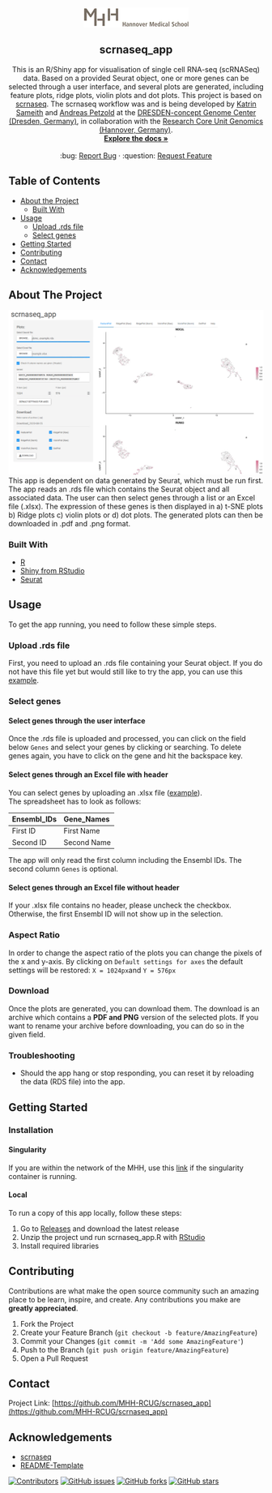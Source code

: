 <!-- PROJECT LOGO -->
<br />
<p align="center">
  <a href="https://github.com/MHH-RCUG/scrnaseq_app">
    <img src="www/MHH.png" alt="Logo">
  </a>

  <h2 align="center">scrnaseq_app</h2>

  <p align="center">
    This is an R/Shiny app for visualisation of single cell RNA-seq (scRNASeq) data. Based on a provided Seurat object, one or more genes can be selected through a user interface, and several plots are generated, including feature plots, ridge plots, violin plots and dot plots. This project is based on <a href="https://github.com/ktrns/scrnaseq">scrnaseq</a>. The scrnaseq workflow was and is being developed by <a href="https://github.com/ktrns">Katrin Sameith</a> and <a href="https://github.com/andpet0101">Andreas Petzold</a> at the <a href="https://genomecenter.tu-dresden.de/about-us">DRESDEN-concept Genome Center (Dresden, Germany)</a>, in collaboration with the <a href="https://www.mhh.de/genomics">Research Core Unit Genomics (Hannover, Germany)</a>.
    <br />
    <a href="https://github.com/MHH-RCUG/scrnaseq_app"><strong>Explore the docs »</strong></a>
    <br />
    <br />
     :bug:
    <a href="https://github.com/MHH-RCUG/scrnaseq_app/issues">Report Bug</a>
    ·  :question:
    <a href="https://github.com/MHH-RCUG/scrnaseq_app/issues">Request Feature</a>
  </p>
</p>



<!-- TABLE OF CONTENTS -->
## Table of Contents

* [About the Project](#about-the-project)
  * [Built With](#built-with)
* [Usage](#usage)
  * [Upload .rds file](#upload-rds-file)
  * [Select genes](#select-genes)
* [Getting Started](#getting-started)
* [Contributing](#contributing)
* [Contact](#contact)
* [Acknowledgements](#acknowledgements)



<!-- ABOUT THE PROJECT -->
## About The Project

![screenshot](www/screenshot.png)
This app is dependent on data generated by Seurat, which must be run first. The app reads an .rds file which contains the Seurat object and all associated data.  The user can then select genes through a list or an Excel file (.xlsx). The expression of these genes is then displayed in a) t-SNE plots b) Ridge plots c) violin plots or d) dot plots. The generated plots can then be downloaded in .pdf and .png format. 

### Built With

* [R](https://www.r-project.org/)
* [Shiny from RStudio](https://shiny.rstudio.com/)
* [Seurat](https://satijalab.org/seurat/)



<!-- USAGE EXAMPLES -->
## Usage

To get the app running, you need to follow these simple steps.

### Upload .rds file
First, you need to upload an .rds file containing your Seurat object. If you do not have this file yet but would still like to try the app, you can use this [example](https://owncloud.gwdg.de/index.php/s/rRawkhIOVe1T5qi).

### Select genes

#### Select genes through the user interface
Once the .rds file is uploaded and processed, you can click on the field below `Genes` and select your genes by clicking or searching. To delete genes again, you have to click on the gene and hit the backspace key.

#### Select genes through an Excel file with header
You can select genes by uploading an .xlsx file ([example](https://owncloud.gwdg.de/index.php/s/ZwY0iVPji6uBVKO)).  
The spreadsheet has to look as follows:

| Ensembl_IDs | Gene_Names |
| :--- | :--- |
| First ID  | First Name |
| Second ID | Second Name |

The app will only read the first column including the Ensembl IDs. The second column `Genes` is optional.

#### Select genes through an Excel file without header
If your .xlsx file contains no header, please uncheck the checkbox. Otherwise, the first Ensembl ID will not show up in the selection.

### Aspect Ratio
In order to change the aspect ratio of the plots you can change the pixels of the x and y-axis. By clicking on `Default settings for axes` the default settings will be restored: `X = 1024px`and `Y = 576px`

### Download
Once the plots are generated, you can download them. The download is an archive which contains a **PDF and PNG** version of the selected plots.
If you want to rename your archive before downloading, you can do so in the given field.

### Troubleshooting

  * Should the app hang or stop responding, you can reset it by reloading the data (RDS file) into the app.

<!-- GETTING STARTED -->
## Getting Started

### Installation

#### Singularity
If you are within the network of the MHH, use this [link](http://172.24.148.210:3838/) if the singularity container is running.

#### Local
To run a copy of this app locally, follow these steps:
1. Go to [Releases](https://github.com/MHH-RCUG/scrnaseq_app/releases) and download the latest release
2. Unzip the project und run scrnaseq_app.R with [RStudio](https://rstudio.com/)
3. Install required libraries


<!-- CONTRIBUTING -->
## Contributing

Contributions are what make the open source community such an amazing place to be learn, inspire, and create. Any contributions you make are **greatly appreciated**.

1. Fork the Project
2. Create your Feature Branch (`git checkout -b feature/AmazingFeature`)
3. Commit your Changes (`git commit -m 'Add some AmazingFeature'`)
4. Push to the Branch (`git push origin feature/AmazingFeature`)
5. Open a Pull Request



<!-- LICENSE 
## License

Distributed under the MIT License. See `LICENSE` for more information.
-->


<!-- CONTACT -->
## Contact

Project Link: [https://github.com/MHH-RCUG/scrnaseq_app](https://github.com/MHH-RCUG/scrnaseq_app)



<!-- ACKNOWLEDGEMENTS -->
## Acknowledgements

* [scrnaseq](https://github.com/ktrns/scrnaseq)
* [README-Template](https://github.com/othneildrew/Best-README-Template)  


[![Contributors](https://img.shields.io/github/contributors/MHH-RCUG/scrnaseq_app)](https://github.com/MHH-RCUG/scrnaseq_app/graphs/contributors)
[![GitHub issues](https://img.shields.io/github/issues/MHH-RCUG/scrnaseq_app)](https://github.com/MHH-RCUG/scrnaseq_app/issues)
[![GitHub forks](https://img.shields.io/github/forks/MHH-RCUG/scrnaseq_app)](https://github.com/MHH-RCUG/scrnaseq_app/network)
[![GitHub stars](https://img.shields.io/github/stars/MHH-RCUG/scrnaseq_app)](https://github.com/MHH-RCUG/scrnaseq_app/stargazers)

